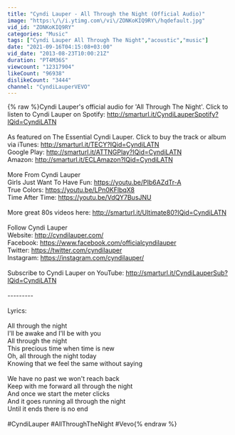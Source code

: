 ```yaml
---
title: "Cyndi Lauper - All Through the Night (Official Audio)"
image: "https:\/\/i.ytimg.com\/vi\/ZONKoKIQ9RY\/hqdefault.jpg"
vid_id: "ZONKoKIQ9RY"
categories: "Music"
tags: ["Cyndi Lauper All Through The Night","acoustic","music"]
date: "2021-09-16T04:15:08+03:00"
vid_date: "2013-08-23T10:00:21Z"
duration: "PT4M36S"
viewcount: "12317904"
likeCount: "96938"
dislikeCount: "3444"
channel: "CyndiLauperVEVO"
---
```

{% raw %}Cyndi Lauper's official audio for 'All Through The Night'. Click to listen to Cyndi Lauper on Spotify: <a rel="nofollow" target="blank" href="http://smarturl.it/CyndiLauperSpotify?IQid=CyndiLATN">http://smarturl.it/CyndiLauperSpotify?IQid=CyndiLATN</a><br /><br />As featured on The Essential Cyndi Lauper. Click to buy the track or album via iTunes: <a rel="nofollow" target="blank" href="http://smarturl.it/TECY?IQid=CyndiLATN">http://smarturl.it/TECY?IQid=CyndiLATN</a><br />Google Play: <a rel="nofollow" target="blank" href="http://smarturl.it/ATTNGPlay?IQid=CyndiLATN">http://smarturl.it/ATTNGPlay?IQid=CyndiLATN</a><br />Amazon: <a rel="nofollow" target="blank" href="http://smarturl.it/ECLAmazon?IQid=CyndiLATN">http://smarturl.it/ECLAmazon?IQid=CyndiLATN</a><br /><br />More From Cyndi Lauper<br />Girls Just Want To Have Fun: <a rel="nofollow" target="blank" href="https://youtu.be/PIb6AZdTr-A">https://youtu.be/PIb6AZdTr-A</a><br />True Colors: <a rel="nofollow" target="blank" href="https://youtu.be/LPn0KFlbqX8">https://youtu.be/LPn0KFlbqX8</a><br />Time After Time: <a rel="nofollow" target="blank" href="https://youtu.be/VdQY7BusJNU">https://youtu.be/VdQY7BusJNU</a><br /><br />More great 80s videos here: <a rel="nofollow" target="blank" href="http://smarturl.it/Ultimate80?IQid=CyndiLATN">http://smarturl.it/Ultimate80?IQid=CyndiLATN</a><br /><br />Follow Cyndi Lauper<br />Website: <a rel="nofollow" target="blank" href="http://cyndilauper.com/">http://cyndilauper.com/</a><br />Facebook: <a rel="nofollow" target="blank" href="https://www.facebook.com/officialcyndilauper">https://www.facebook.com/officialcyndilauper</a><br />Twitter: <a rel="nofollow" target="blank" href="https://twitter.com/cyndilauper">https://twitter.com/cyndilauper</a><br />Instagram: <a rel="nofollow" target="blank" href="https://instagram.com/cyndilauper/">https://instagram.com/cyndilauper/</a><br /><br />Subscribe to Cyndi Lauper on YouTube: <a rel="nofollow" target="blank" href="http://smarturl.it/CyndiLauperSub?IQid=CyndiLATN">http://smarturl.it/CyndiLauperSub?IQid=CyndiLATN</a><br /><br />---------<br /><br />Lyrics:<br /><br />All through the night<br />I'll be awake and I'll be with you<br />All through the night <br />This precious time when time is new<br />Oh, all through the night today<br />Knowing that we feel the same without saying<br /><br />We have no past we won't reach back<br />Keep with me forward all through the night<br />And once we start the meter clicks<br />And it goes running all through the night<br />Until it ends there is no end<br /><br />#CyndiLauper #AllThroughTheNight #Vevo{% endraw %}
